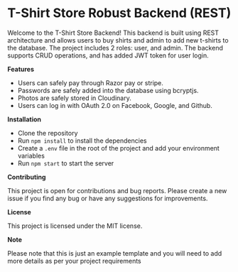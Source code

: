 # T-Shirt Store Robust Backend (REST)

Welcome to the T-Shirt Store Backend! This backend is built using REST architecture and allows users to buy shirts and admin to add new t-shirts to the database. The project includes 2 roles: user, and admin. The backend supports CRUD operations, and has added JWT token for user login.

**Features**

* Users can safely pay through Razor pay or stripe.
* Passwords are safely added into the database using bcryptjs.
* Photos are safely stored in Cloudinary.
* Users can log in with OAuth 2.0 on Facebook, Google, and Github.

**Installation**

* Clone the repository
* Run `npm install` to install the dependencies
* Create a `.env` file in the root of the project and add your environment variables
* Run `npm start` to start the server

**Contributing**

This project is open for contributions and bug reports. Please create a new issue if you find any bug or have any suggestions for improvements.

**License**

This project is licensed under the MIT license.

**Note**

Please note that this is just an example template and you will need to add more details as per your project requirements
